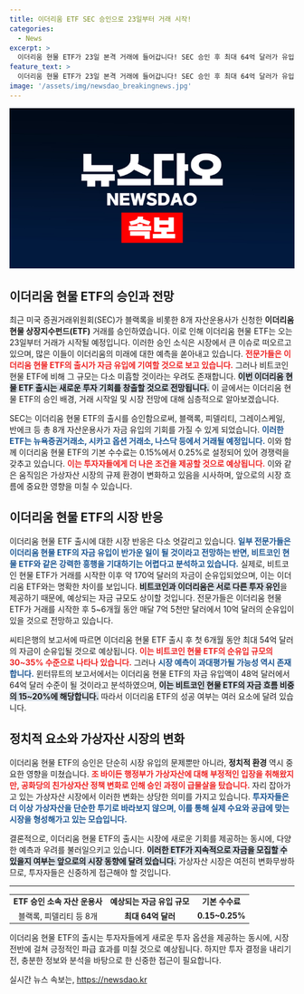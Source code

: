```yaml
---
title: 이더리움 ETF SEC 승인으로 23일부터 거래 시작!
categories:
  - News
excerpt: >
  이더리움 현물 ETF가 23일 본격 거래에 들어갑니다! SEC 승인 후 최대 64억 달러가 유입될 것으로 예상되지만, 비트코인 ETF만큼의 흥행은 어려울 것이라는 전망도. 과연 이더리움의 미래는?
feature_text: >
  이더리움 현물 ETF가 23일 본격 거래에 들어갑니다! SEC 승인 후 최대 64억 달러가 유입될 것으로 예상되지만, 비트코인 ETF만큼의 흥행은 어려울 것이라는 전망도. 과연 이더리움의 미래는?
image: '/assets/img/newsdao_breakingnews.jpg'
---
```


<p><img src="/assets/img/newsdao_breakingnews.jpg" alt="flaretime 속보" /></p>

<h2 data-ke-size="size26">이더리움 현물 ETF의 승인과 전망</h2>

<p data-ke-size="size16">최근 미국 증권거래위원회(SEC)가 블랙록을 비롯한 8개 자산운용사가 신청한 <b>이더리움 현물 상장지수펀드(ETF)</b> 거래를 승인하였습니다. 이로 인해 이더리움 현물 ETF는 오는 23일부터 거래가 시작될 예정입니다. 이러한 승인 소식은 시장에서 큰 이슈로 떠오르고 있으며, 많은 이들이 이더리움의 미래에 대한 예측을 쏟아내고 있습니다. <b><span style="color: #ee2323;">전문가들은 이더리움 현물 ETF의 출시가 자금 유입에 기여할 것으로 보고 있습니다.</span></b> 그러나 비트코인 현물 ETF에 비해 그 규모는 다소 미흡할 것이라는 우려도 존재합니다. <b><span style="background-color: #21538527;">이번 이더리움 현물 ETF 출시는 새로운 투자 기회를 창출할 것으로 전망됩니다.</span></b> 이 글에서는 이더리움 현물 ETF의 승인 배경, 거래 시작일 및 시장 전망에 대해 심층적으로 알아보겠습니다.</p>

<p data-ke-size="size16">SEC는 이더리움 현물 ETF의 출시를 승인함으로써, 블랙록, 피델리티, 그레이스케일, 반에크 등 총 8개 자산운용사가 자금 유입의 기회를 가질 수 있게 되었습니다. <b><span style="color: #1a5490;">이러한 ETF는 뉴욕증권거래소, 시카고 옵션 거래소, 나스닥 등에서 거래될 예정입니다.</span></b> 이와 함께 이더리움 현물 ETF의 기본 수수료는 0.15%에서 0.25%로 설정되어 있어 경쟁력을 갖추고 있습니다. <b><span style="color: #ee2323;">이는 투자자들에게 더 나은 조건을 제공할 것으로 예상됩니다.</span></b> 이와 같은 움직임은 가상자산 시장의 규제 환경이 변화하고 있음을 시사하며, 앞으로의 시장 흐름에 중요한 영향을 미칠 수 있습니다.</p>

<h2 data-ke-size="size26">이더리움 현물 ETF의 시장 반응</h2>

<p data-ke-size="size16">이더리움 현물 ETF 출시에 대한 시장 반응은 다소 엇갈리고 있습니다. <b><span style="color: #1a5490;">일부 전문가들은 이더리움 현물 ETF의 자금 유입이 반가운 일이 될 것이라고 전망하는 반면, 비트코인 현물 ETF와 같은 강력한 흥행을 기대하기는 어렵다고 분석하고 있습니다.</span></b> 실제로, 비트코인 현물 ETF가 거래를 시작한 이후 약 170억 달러의 자금이 순유입되었으며, 이는 이더리움 ETF와는 명확한 차이를 보입니다. <b><span style="background-color: #21538527;">비트코인과 이더리움은 서로 다른 투자 유인</span></b>을 제공하기 때문에, 예상되는 자금 규모도 상이할 것입니다. 전문가들은 이더리움 현물 ETF가 거래를 시작한 후 5~6개월 동안 매달 7억 5천만 달러에서 10억 달러의 순유입이 있을 것으로 전망하고 있습니다.</p>

<p data-ke-size="size16">씨티은행의 보고서에 따르면 이더리움 현물 ETF 출시 후 첫 6개월 동안 최대 54억 달러의 자금이 순유입될 것으로 예상됩니다. <b><span style="color: #ee2323;">이는 비트코인 현물 ETF의 순유입 규모의 30~35% 수준으로 나타나 있습니다.</span></b> 그러나 <b><span style="color: #1a5490;">시장 예측이 과대평가될 가능성 역시 존재합니다.</span></b> 윈터뮤트의 보고서에서는 이더리움 현물 ETF의 자금 유입액이 48억 달러에서 64억 달러 수준이 될 것이라고 분석하였으며, <b><span style="background-color: #21538527;">이는 비트코인 현물 ETF의 자금 흐름 비중의 15~20%에 해당합니다.</span></b> 따라서 이더리움 ETF의 성공 여부는 여러 요소에 달려 있습니다.</p>

<h2 data-ke-size="size26">정치적 요소와 가상자산 시장의 변화</h2>

<p data-ke-size="size16">이더리움 현물 ETF의 승인은 단순히 시장 유입의 문제뿐만 아니라, <b>정치적 환경</b> 역시 중요한 영향을 미쳤습니다. <b><span style="color: #ee2323;">조 바이든 행정부가 가상자산에 대해 부정적인 입장을 취해왔지만, 공화당의 친가상자산 정책 변화로 인해 승인 과정이 급물살을 탔습니다.</span></b> 자리 잡아가고 있는 가상자산 시장에서 이러한 변화는 상당한 의미를 가지고 있습니다. <b><span style="color: #1a5490;">투자자들은 더 이상 가상자산을 단순한 투기로 바라보지 않으며, 이를 통해 실제 수요와 공급에 맞는 시장을 형성해가고 있는 모습입니다.</span></b></p>

<p data-ke-size="size16">결론적으로, 이더리움 현물 ETF의 출시는 시장에 새로운 기회를 제공하는 동시에, 다양한 예측과 우려를 불러일으키고 있습니다. <b><span style="background-color: #21538527;">이러한 ETF가 지속적으로 자금을 모집할 수 있을지 여부는 앞으로의 시장 동향에 달려 있습니다.</span></b> 가상자산 시장은 여전히 변화무쌍하므로, 투자자들은 신중하게 접근해야 할 것입니다.</p>

<hr>

<table style="width: 100%; border-collapse: collapse;">
<tr>
<td style="text-align: center; height: 17px;"><b>ETF 승인 소속 자산 운용사</b></td>
<td style="text-align: center; height: 17px;"><b>예상되는 자금 유입 규모</b></td>
<td style="text-align: center; height: 17px;"><b>기본 수수료</b></td>
</tr>
<tr>
<td style="text-align: center; height: 17px;">블랙록, 피델리티 등 8개</td>
<td style="text-align: center; height: 17px;"><b>최대 64억 달러</b></td>
<td style="text-align: center; height: 17px;"><b>0.15~0.25%</b></td>
</tr>
</table>

<p data-ke-size="size16">이더리움 현물 ETF의 출시는 투자자들에게 새로운 투자 옵션을 제공하는 동시에, 시장 전반에 걸쳐 긍정적인 파급 효과를 미칠 것으로 예상됩니다. 하지만 투자 결정을 내리기 전, 충분한 정보와 분석을 바탕으로 한 신중한 접근이 필요합니다.</p>
실시간 뉴스 속보는, <a href="https://newsdao.kr" rel="dofollow">https://newsdao.kr</a>


